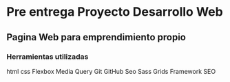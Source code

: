 # Pre entrega Proyecto Desarrollo Web
## Pagina Web para emprendimiento propio

### Herramientas utilizadas
html
css
Flexbox
Media Query
Git
GitHub
Seo
Sass
Grids
Framework
SEO
